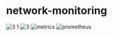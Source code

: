 # network-monitoring

![3 1](https://github.com/user-attachments/assets/0063e238-b834-44bd-8205-3a8fb13bf13b)
![3](https://github.com/user-attachments/assets/ac654a4d-2528-4ab4-8031-6924a6bce842)
![metrics](https://github.com/user-attachments/assets/4f40ff23-1053-430f-b58a-da4928fd6d1b)
![prometheus](https://github.com/user-attachments/assets/9630b55a-62ba-48b8-92ad-f2ead1bd0663)

